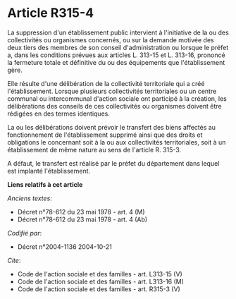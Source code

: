 # Article R315-4

La suppression d'un établissement public intervient à l'initiative de la ou des collectivités ou organismes concernés, ou sur
la demande motivée des deux tiers des membres de son conseil d'administration ou lorsque le préfet a, dans les conditions
prévues aux articles L. 313-15 et L. 313-16, prononcé la fermeture totale et définitive du ou des équipements que
l'établissement gère.

Elle résulte d'une délibération de la collectivité territoriale qui a créé l'établissement. Lorsque plusieurs collectivités
territoriales ou un centre communal ou intercommunal d'action sociale ont participé à la création, les délibérations des
conseils de ces collectivités ou organismes doivent être rédigées en des termes identiques.

La ou les délibérations doivent prévoir le transfert des biens affectés au fonctionnement de l'établissement supprimé ainsi
que des droits et obligations le concernant soit à la ou aux collectivités territoriales, soit à un établissement de même
nature au sens de l'article R. 315-3.

A défaut, le transfert est réalisé par le préfet du département dans lequel est implanté l'établissement.

**Liens relatifs à cet article**

_Anciens textes_:

  - Décret n°78-612 du 23 mai 1978 - art. 4 (M)
  - Décret n°78-612 du 23 mai 1978 - art. 4 (Ab)

_Codifié par_:

  - Décret n°2004-1136 2004-10-21

_Cite_:

  - Code de l'action sociale et des familles - art. L313-15 (V)
  - Code de l'action sociale et des familles - art. L313-16 (M)
  - Code de l'action sociale et des familles - art. R315-3 (V)
